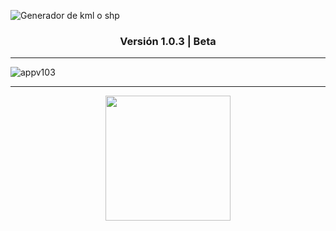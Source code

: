 <!--
Creado por: Victor Daniel Rios Florez
 -->
![Generador de  kml o  shp](https://github.com/BlackH033/Excel_to_Kmz_or_shp/assets/95384317/416041f3-5225-4249-8ab6-9a4849749688)
<div align="center">
  <h3>
    Versión 1.0.3 | Beta
  </h3>
</div>

---
![appv103](https://github.com/BlackH033/Excel_to_Kmz_or_shp/assets/95384317/88711e57-0beb-4ad6-9e09-18ed969a56ec)

---


<div align="center">
  <a href="https://www.youtube.com/" target="_blank">
    <img src="https://github-production-user-asset-6210df.s3.amazonaws.com/95384317/258607286-138a1990-c8d4-4543-9ead-0f7a29fd347a.png" width="200">
  </a>
</div>
